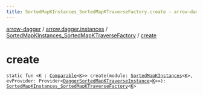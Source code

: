 ```yaml
---
title: SortedMapKInstances_SortedMapKTraverseFactory.create - arrow-dagger
---
```


[arrow-dagger](../../index.html) / [arrow.dagger.instances](../index.html) / [SortedMapKInstances_SortedMapKTraverseFactory](index.html) / [create](./create.html)

# create

`static fun <K : `[`Comparable`](https://kotlinlang.org/api/latest/jvm/stdlib/kotlin/-comparable/index.html)`<`[`K`](create.html#K)`>> create(module: `[`SortedMapKInstances`](../-sorted-map-k-instances/index.html)`<`[`K`](create.html#K)`>, evProvider: Provider<`[`DaggerSortedMapKTraverseInstance`](../-dagger-sorted-map-k-traverse-instance/index.html)`<`[`K`](create.html#K)`>>): `[`SortedMapKInstances_SortedMapKTraverseFactory`](index.html)`<`[`K`](create.html#K)`>`